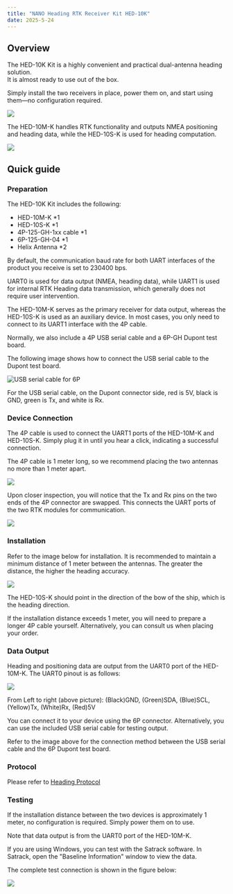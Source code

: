 ```yaml
---
title: "NANO Heading RTK Receiver Kit HED-10K"
date: 2025-5-24
---
```


## Overview

The HED-10K Kit is a highly convenient and practical dual-antenna heading solution.  
It is almost ready to use out of the box.  

Simply install the two receivers in place, power them on, and start using them—no configuration required.  

![](../../images/HED-10K/NANO-HED-10K-00.png)  

The HED-10M-K handles RTK functionality and outputs NMEA positioning and heading data, while the HED-10S-K is used for heading computation.

![](../../images/HED-10K/blockgram.png)

## Quick guide

### Preparation

The HED-10K Kit includes the following:

- HED-10M-K *1
- HED-10S-K *1
- 4P-125-GH-1xx cable *1
- 6P-125-GH-04 *1
- Helix Antenna *2

By default, the communication baud rate for both UART interfaces of the product you receive is set to 230400 bps.  

UART0 is used for data output (NMEA, heading data), while UART1 is used for internal RTK Heading data transmission, which generally does not require user intervention.

The HED-10M-K serves as the primary receiver for data output, whereas the HED-10S-K is used as an auxiliary device. In most cases, you only need to connect to its UART1 interface with the 4P cable.

Normally, we also include a 4P USB serial cable and a 6P-GH Dupont test board.

The following image shows how to connect the USB serial cable to the Dupont test board.

![USB serial cable for 6P](../../images/HED-10K/6P-adapter-board-4P-USB.png)

For the USB serial cable, on the Dupont connector side, red is 5V, black is GND, green is Tx, and white is Rx.

### Device Connection

The 4P cable is used to connect the UART1 ports of the HED-10M-K and HED-10S-K. Simply plug it in until you hear a click, indicating a successful connection.

The 4P cable is 1 meter long, so we recommend placing the two antennas no more than 1 meter apart.

![](../../images/HED-10K/HED-10K-4P-100-GH.png)

Upon closer inspection, you will notice that the Tx and Rx pins on the two ends of the 4P connector are swapped. This connects the UART ports of the two RTK modules for communication.

![](../../images/HED-10K/HED-10K-4P-UART1-00.png)


### Installation

Refer to the image below for installation. It is recommended to maintain a minimum distance of 1 meter between the antennas. The greater the distance, the higher the heading accuracy.

![](../../images/HED-10K/HED-10K-installation-00.png)

The HED-10S-K should point in the direction of the bow of the ship, which is the heading direction.

If the installation distance exceeds 1 meter, you will need to prepare a longer 4P cable yourself. Alternatively, you can consult us when placing your order.

### Data Output

Heading and positioning data are output from the UART0 port of the HED-10M-K. The UART0 pinout is as follows:

![](../../images/HED-10K/HED-10K-UART1-PINOUT-00.png)

From Left to right (above picture): 
(Black)GND, (Green)SDA, (Blue)SCL, (Yellow)Tx, (White)Rx, (Red)5V

You can connect it to your device using the 6P connector. Alternatively, you can use the included USB serial cable for testing output.

Refer to the image above for the connection method between the USB serial cable and the 6P Dupont test board.

### Protocol

Please refer to [Heading Protocol](https://docs.datagnss.com/gnss/rtk_receiver/HED-10L/#protocol)

### Testing

If the installation distance between the two devices is approximately 1 meter, no configuration is required. Simply power them on to use.

Note that data output is from the UART0 port of the HED-10M-K.

If you are using Windows, you can test with the Satrack software. In Satrack, open the "Baseline Information" window to view the data.

The complete test connection is shown in the figure below:

![](../../images/HED-10K/HED-10K-test-00.png)
